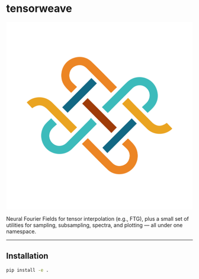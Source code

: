 # tensorweave

![alt text](https://github.com/k4m4th/tensorweave/blob/main/Tensorweave-02.png)

Neural Fourier Fields for tensor interpolation (e.g., FTG), plus a small set of utilities for sampling, subsampling, spectra, and plotting — all under one namespace.

---

## Installation

```bash
pip install -e .
